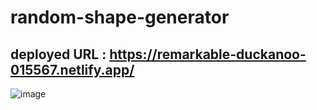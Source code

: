 # random-shape-generator

## deployed URL : https://remarkable-duckanoo-015567.netlify.app/

![image](https://user-images.githubusercontent.com/22127725/213865522-6c89bb28-f1e6-4026-8783-ab8a92ad0d75.png)

